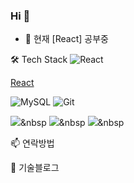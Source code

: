 ### Hi 👋


- 🌱 현재 [React] 공부중

🛠 Tech Stack
![React](https://img.shields.io/badge/react-%2320232a.svg?style=for-the-badge&logo=react&logoColor=%2361DAFB)


[React](https://img.shields.io/badge/react-ffffff?style=for-the-badge&logo=react)

![MySQL](https://img.shields.io/badge/mysql-%2300f.svg?style=for-the-badge&logo=mysql&logoColor=white)
![Git](https://img.shields.io/badge/git-%23F05033.svg?style=for-the-badge&logo=git&logoColor=white)


 <img src="https://img.shields.io/badge/typescript-007ACC.svg?style=for-the-badge&logo=typescript&logoColor=white" />&nbsp
  <img src="https://img.shields.io/badge/React%20Query-FF4154?style=for-the-badge&logo=react%20query&logoColor=white" />&nbsp
  <img src="https://img.shields.io/badge/Recoil-3578E5?style=for-the-badge&logo=recoil&logoColor=white" />&nbsp



        

   


📫 연락방법  

📖 기술블로그 




